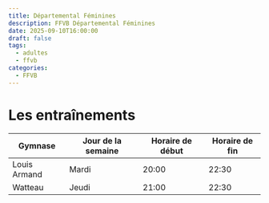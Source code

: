 ```yaml
---
title: Départemental Féminines
description: FFVB Départemental Féminines
date: 2025-09-10T16:00:00
draft: false
tags:
  - adultes
  - ffvb
categories:
  - FFVB
---
```


# Les entraînements

| Gymnase      | Jour de la semaine | Horaire de début | Horaire de fin |
| ------------ | ------------------ | ---------------- | -------------- |
| Louis Armand | Mardi              | 20:00            | 22:30          |
| Watteau      | Jeudi              | 21:00            | 22:30          |
